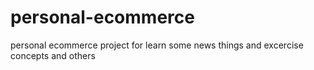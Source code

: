 # personal-ecommerce
personal ecommerce project for learn some news things and excercise concepts and others
